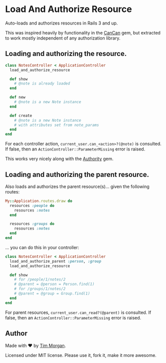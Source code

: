 # Load And Authorize Resource

Auto-loads and authorizes resources in Rails 3 and up.

This was inspired heavily by functionality in the [CanCan](https://github.com/ryanb/cancan) gem, but extracted to work mostly independent of any authorization library.

## Loading and authorizing the resource.

```ruby
class NotesController < ApplicationController
  load_and_authorize_resource

  def show
    # @note is already loaded
  end

  def new
    # @note is a new Note instance
  end

  def create
    # @note is a new Note instance
    # with attributes set from note_params
  end
end
```

For each controller action, `current_user.can_<action>?(@note)` is consulted. If false, then an `ActionController::ParameterMissing` error is raised.

This works very nicely along with the [Authority](https://github.com/nathanl/authority) gem.

## Loading and authorizing the parent resource.

Also loads and authorizes the parent resource(s)... given the following routes:

```ruby
My::Application.routes.draw do
  resources :people do
    resources :notes
  end

  resources :groups do
    resources :notes
  end
end
```

... you can do this in your controller:

```ruby
class NotesController < ApplicationController
  load_and_authorize_parent :person, :group
  load_and_authorize_resource

  def show
    # for /people/1/notes/2
    # @parent = @person = Person.find(1)
    # for /groups/1/notes/2
    # @parent = @group = Group.find(1)
  end
end
```

For parent resources, `current_user.can_read?(@parent)` is consulted. If false, then an `ActionController::ParameterMissing` error is raised.

## Author

Made with ❤ by [Tim Morgan](http://timmorgan.org).

Licensed under MIT license. Please use it, fork it, make it more awesome.
